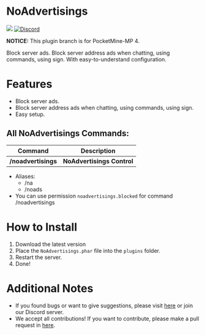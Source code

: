 # NoAdvertisings

<a href="https://poggit.pmmp.io/p/NoAdvertisings"><img src="https://poggit.pmmp.io/shield.dl.total/NoAdvertisings"></a>
[![Discord](https://img.shields.io/discord/869130615851745281.svg?label=&logo=discord&logoColor=ffffff&color=7389D8&labelColor=6A7EC2)](https://discord.gg/YYquESwF)

**NOTICE:** This plugin branch is for PocketMine-MP 4.

Block server ads.
Block server address ads when chatting, using commands, using sign.
With easy-to-understand configuration.

# Features
- Block server ads.
- Block server address ads when chatting, using commands, using sign.
- Easy setup.

## All NoAdvertisings Commands:

| **Command** | **Description** |
| --- | --- |
| **/noadvertisings** | **NoAdvertisings Control** |
- Aliases:
  - /na
  - /noads
- You can use permission `noadvertisings.blocked` for command /noadvertisings

# How to Install

1. Download the latest version
2. Place the `NoAdvertisings.phar` file into the `plugins` folder.
3. Restart the server.
4. Done!

# Additional Notes

- If you found bugs or want to give suggestions, please visit <a href="https://github.com/Eric-pm-pl/NoAdvertisings/issues">here</a> or join our Discord server.
- We accept all contributions! If you want to contribute, please make a pull request in <a href="https://github.com/Eric-pm-pl/NoAdvertisings/pulls">here</a>.
